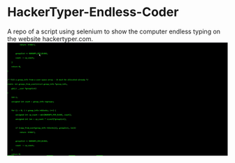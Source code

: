 # HackerTyper-Endless-Coder
A repo of a script using selenium to show the computer endless typing on the website hackertyper.com. 
![](typer.gif)
